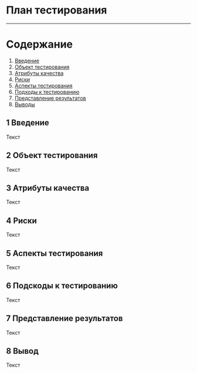 # План тестирования
---

# Содержание
1. [Введение](#intro)  
2. [Объект тестирования](#object)  
3. [Атрибуты качества](#attributes)  
4. [Риски](#risks)  
5. [Аспекты тестирования](#aspects)  
6. [Подходы к тестированию](#approaches)  
7. [Представление результатов](#results)  
8. [Выводы](#conclusion)  

<a name="intro"/>

## 1 Введение
Текст

<a name="object"/>

## 2 Объект тестирования
Текст

<a name="attributes"/>

## 3 Атрибуты качества
Текст

<a name="risks"/>

## 4 Риски
Текст

<a name="aspects"/>

## 5 Аспекты тестирования
Текст

<a name="approaches"/>

## 6 Подскоды к тестированию
Текст

<a name="results"/>

## 7 Представление результатов
Текст

<a name="conclusion"/>

## 8 Вывод
Текст



